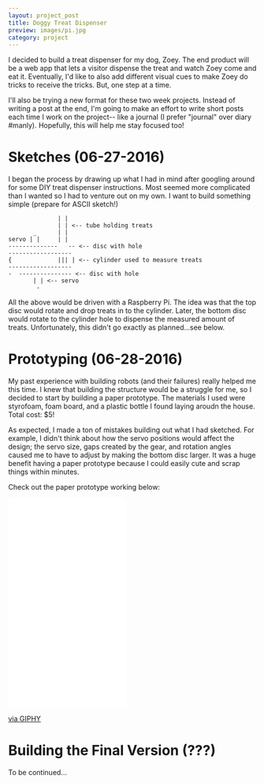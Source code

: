 ```yaml
---
layout: project_post
title: Doggy Treat Dispenser
preview: images/pi.jpg
category: project
---
```


I decided to build a treat dispenser for my dog, Zoey. The end product will be a web app that lets a visitor dispense the treat and watch Zoey come and eat it. Eventually, I'd like to also add different visual cues to make Zoey do tricks to receive the tricks. But, one step at a time.

I'll also be trying a new format for these two week projects. Instead of writing a post at the end, I'm going to make an effort to write short posts each time I work on the project-- like a journal (I prefer "journal" over diary #manly). Hopefully, this will help me stay focused too!

<!--more-->

Sketches (06-27-2016)
======================

I began the process by drawing up what I had in mind after googling around for some DIY treat dispenser instructions. Most seemed more complicated than I wanted so I had to venture out on my own. I want to build something simple (prepare for ASCII sketch!)

~~~~~~~~~~~~~~~~~~~~~~~~~~~~~~~~~~~~~~~~~~~~~~~~~~~~~~~~~~
              | |
              | | <-- tube holding treats
       _      | |
servo | |     | |
--------------   -- <-- disc with hole 
------------------
{             ||| | <-- cylinder used to measure treats
------------------
-  --------------- <-- disc with hole
       | | <-- servo
        -
~~~~~~~~~~~~~~~~~~~~~~~~~~~~~~~~~~~~~~~~~~~~~~~~~~~~~~~~~~

All the above would be driven with a Raspberry Pi. The idea was that the top disc would rotate and drop treats in to the cylinder. Later, the bottom disc would rotate to the cylinder hole to dispense the measured amount of treats. Unfortunately, this didn't go exactly as planned...see below.

Prototyping (06-28-2016)
=========================

My past experience with building robots (and their failures) really helped me this time. I knew that building the structure would be a struggle for me, so I decided to start by building a paper prototype. The materials I used were styrofoam, foam board, and a plastic bottle I found laying aroudn the house. Total cost: $5!

As expected, I made a ton of mistakes building out what I had sketched. For example, I didn't think about how the servo positions would affect the design; the servo size, gaps created by the gear, and rotation angles caused me to have to adjust by making the bottom disc larger. It was a huge benefit having a paper prototype because I could easily cute and scrap things within minutes.

Check out the paper prototype working below:

<iframe src="//giphy.com/embed/xT8qBp7x2BSCa7Mv5u" width="240" height="425" frameBorder="0" class="giphy-embed" allowFullScreen></iframe><p><a href="http://giphy.com/gifs/xT8qBp7x2BSCa7Mv5u">via GIPHY</a></p>

Building the Final Version (???)
===========================

To be continued...
